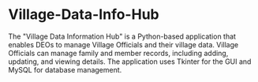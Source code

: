 # Village-Data-Info-Hub
The "Village Data Information Hub" is a Python-based application that enables DEOs to manage Village Officials and their village data. Village Officials can manage family and member records, including adding, updating, and viewing details. The application uses Tkinter for the GUI and MySQL for database management.
